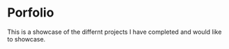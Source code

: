 # Porfolio

This is a showcase of the differnt projects I have completed and would like to showcase. 
